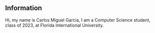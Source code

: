 ## Information
Hi, my name is Carlos Miguel Garcia, I am a Computer Science student, class of 2023, at Florida International University.
